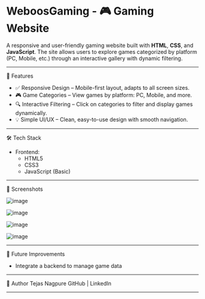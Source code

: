 # WeboosGaming - 🎮 Gaming Website

A responsive and user-friendly gaming website built with **HTML**, **CSS**, and **JavaScript**. The site allows users to explore games categorized by platform (PC, Mobile, etc.) through an interactive gallery with dynamic filtering.

---

🌟 Features

- ✅ Responsive Design – Mobile-first layout, adapts to all screen sizes.
- 🎮 Game Categories – View games by platform: PC, Mobile, and more.
- 🔍 Interactive Filtering – Click on categories to filter and display games dynamically.
- 💡 Simple UI/UX – Clean, easy-to-use design with smooth navigation.

---

🛠️ Tech Stack

- Frontend:  
  - HTML5  
  - CSS3  
  - JavaScript (Basic)

---

📸 Screenshots

![image](https://github.com/user-attachments/assets/53f26328-9036-4cf7-91c1-8d2a9f60346c)

![image](https://github.com/user-attachments/assets/655abea8-9a64-41a5-b9e7-02beb30d21c2)

![image](https://github.com/user-attachments/assets/401e3b7a-2278-4efc-87c8-e6b0b58c97ae)

![image](https://github.com/user-attachments/assets/9c2e6216-f760-48ac-a49d-2f817bb14de9)

---

📌 Future Improvements

- Integrate a backend to manage game data

---

👤 Author
Tejas Nagpure
GitHub | LinkedIn

---

